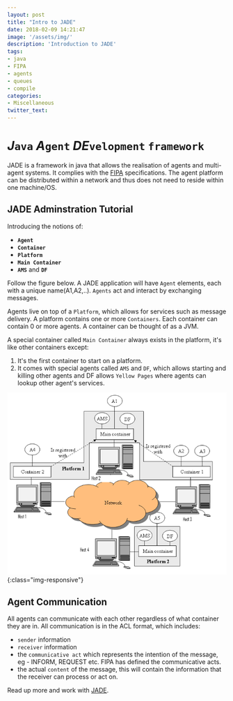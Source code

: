 ```yaml
---
layout: post
title: "Intro to JADE"
date: 2018-02-09 14:21:47
image: '/assets/img/'
description: 'Introduction to JADE'
tags:
- java
- FIPA
- agents
- queues
- compile
categories:
- Miscellaneous
twitter_text: 
---
```


# *J*`ava` *A*`gent` *DE*`velopment` `framework`
JADE is a framework in java that allows the realisation of agents and multi-agent systems. It complies with the [FIPA](http://www.fipa.org/) specifications. The agent platform can be distributed within a network and thus does not need to reside within one machine/OS.

## JADE Adminstration Tutorial
Introducing the notions of:
- **`Agent`**
- **`Container`**
- **`Platform`**
- **`Main Container`**
- **`AMS`** and **`DF`**

Follow the figure below. A JADE application will have `Agent` elements, each with a unique name(A1,A2,..). `Agents` act and interact by exchanging messages. 

Agents live on top of a `Platform`, which allows for services such as message delivery. A platform contains one or more `Containers`. Each container can contain 0 or more agents. A container can be thought of as a JVM.

A special container called `Main Container` always exists in the platform, it's like other containers except:
1. It's the first container to start on a platform.
2. It comes with special agents called `AMS` and `DF`, which allows starting and killing other agents and DF allows `Yellow Pages` where agents can lookup other agent's services.

![Output](/assets/img/JADE/1.png){:class="img-responsive"}

## Agent Communication
All agents can communicate with each other regardless of what container they are in. All communication is in the ACL format, which includes:
- `sender` information
- `receiver` information
- the `communicative act` which represents the intention of the message, eg - INFORM, REQUEST etc. FIPA has defined the communicative acts.
- the actual `content` of the message, this will contain the information that the receiver can process or act on.



Read up more and work with [JADE](http://jade.tilab.com/).
